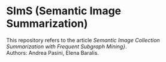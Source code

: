 # SImS (Semantic Image Summarization)

This repository refers to the article *Semantic Image Collection Summarization with Frequent Subgraph Mining}*.<br/>
Authors: Andrea Pasini, Elena Baralis.
